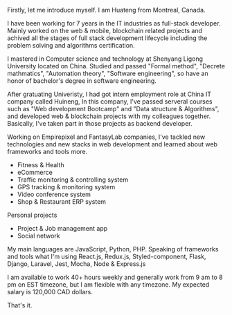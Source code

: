 Firstly, let me introduce myself. I am Huateng from Montreal, Canada.

I have been working for 7 years in the IT industries as full-stack developer. Mainly worked on the web & mobile, blockchain related projects and achived all the stages of full stack development lifecycle including the problem solving and algorithms certification.

I mastered in Computer science and technology at Shenyang Ligong University located on China. Studied and passed "Formal method", "Decrete mathmatics", "Automation theory", "Software engineering", so have an honor of bachelor's degree in software engineering.

After gratuating Univeristy, I had got intern employment role at China IT company called Huineng, In this company, I've passed serveral courses such as "Web development Bootcamp" and "Data structure & Algorithms", and developed web & blockchain projects with my colleagues together. Basically, I've taken part in those projects as backend developer.

Working on Empirepixel and FantasyLab companies, I've tackled new technologies and new stacks in web development and learned about web frameworks and tools more.

- Fitness & Health
- eCommerce
- Traffic monitoring & controlling system
- GPS tracking & monitoring system
- Video conference system
- Shop & Restaurant ERP system

Personal projects

- Project & Job management app
- Social network

My main languages are JavaScript, Python, PHP.
Speaking of frameworks and tools what I'm using
React.js, Redux.js, Styled-component, Flask, Django, Laravel, Jest, Mocha, Node & Express.js

I am available to work 40+ hours weekly and generally work from 9 am to 8 pm on EST timezone, but I am flexible with any timezone.
My expected salary is 120,000 CAD dollars.

That's it.
